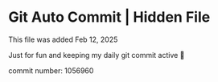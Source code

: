 # Git Auto Commit | Hidden File

This file was added Feb 12, 2025

Just for fun and keeping my daily git commit active 🤪

commit number: 1056960
